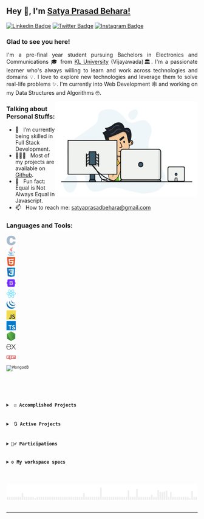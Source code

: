## Hey 👋, I'm [Satya Prasad Behara!](https://github.com/beharavenkatasatyaprasad/) 

[![Linkedin Badge](https://img.shields.io/badge/-LinkedIn-0e76a8?style=flat-square&logo=Linkedin&logoColor=white)](https://www.linkedin.com/in/satya-prasad-behara-51ab861a2/)
[![Twitter Badge](https://img.shields.io/badge/-Twitter-00acee?style=flat-square&logo=Twitter&logoColor=white)](https://twitter.com/satyaplanet1)
[![Instagram Badge](https://img.shields.io/badge/-Instagram-e4405f?style=flat-square&logo=Instagram&logoColor=white)](https://www.instagram.com/satya_behara/)



### Glad to see you here! &nbsp;

<p align='justify'>I'm a pre-final year student pursuing Bachelors in Electronics and Communications 🎓 from  <a href="https://www.kluniversity.in/" target="_blank">KL University</a> (Vijayawada)🏛. I'm a passionate learner who's always willing to learn and work across technologies and domains 💡. I love to explore new technologies and leverage them to solve real-life problems ✨. I'm currently into Web Development 🕸️ and working on my Data Structures and Algorithms 🤓.</p>


<img align="right" height="250" width="375" alt="" src="gifs/code1.gif" />

### Talking about Personal Stuffs:

- 🚀 &nbsp; I’m currently being skilled in Full Stack Development.
- 👨🏻‍💻 &nbsp; Most of my projects are available on [Github](https://github.com/beharavenkatasatyaprasad).
- 👾 &nbsp; Fun fact: Equal is Not Always Equal in Javascript.
- 📫 &nbsp; How to reach me: satyaprasadbehara@gmail.com

### Languages and Tools:

<code><img height="25" src="https://github.com/devicons/devicon/blob/master/icons/c/c-original.svg" alt="c">
<code><img height="25" src="https://github.com/devicons/devicon/blob/master/icons/java/java-original.svg" alt="c"></code>
<code><img height="25" src="https://github.com/devicons/devicon/blob/master/icons/html5/html5-original.svg" alt="html5"></code>
<code><img height="25" src="https://github.com/devicons/devicon/blob/master/icons/css3/css3-original.svg" alt="css3"></code>
<code><img height="25" src="https://github.com/devicons/devicon/blob/master/icons/bootstrap/bootstrap-plain.svg" alt="bootstrap"></code>
<code><img height="25" src="https://github.com/devicons/devicon/blob/master/icons/react/react-original.svg" alt="react"></code>
<code><img height="25" src="https://github.com/devicons/devicon/blob/master/icons/jquery/jquery-original.svg" alt="jquery"></code>
<code><img height="25" src="https://github.com/devicons/devicon/blob/master/icons/javascript/javascript-original.svg" alt="javascript"></code>
<code><img height="25" src="https://github.com/devicons/devicon/blob/master/icons/typescript/typescript-original.svg" alt="typescript"></code>
<code><img height="25" src="https://github.com/devicons/devicon/blob/master/icons/nodejs/nodejs-original.svg" alt="nodejs"></code>
<code><img height="25" src="https://github.com/devicons/devicon/blob/master/icons/express/express-original.svg" alt="express"></code>
<code><img height="25" src="https://github.com/devicons/devicon/blob/master/icons/npm/npm-original-wordmark.svg" alt="nodepackagemanager"></code>
<code><img height="26" src="https://img.icons8.com/color/144/000000/mongodb.png" alt="MongodB"></code>

<br>
  
<details><br>
	<summary><b> ☑️ Accomplished Projects</b></summary>
	<table align='center'>
	  <thead>
	    <tr>
	      <th>#</th>
	      <th>Project Name</th>
	      <th>Technologies used</th>
	      <th>Description</th>
	    </tr>
	  </thead>
	  <tbody>
	     <tr>
	      <td>01</td>
	      <td align='center'><a href='https://github.com/beharavenkatasatyaprasad/Find-A-Pic'>Find a Pic webapp</a></td>
	      <td align='center'>
		      <img height="25" src="https://github.com/devicons/devicon/blob/master/icons/html5/html5-original.svg" alt="html5">
		      <img height="25" src="https://github.com/devicons/devicon/blob/master/icons/css3/css3-original.svg" alt="css3">
		      <img height="25" src="https://github.com/devicons/devicon/blob/master/icons/javascript/javascript-original.svg" alt="javascript">
	      </td>
	      <td align='center'>An app integrated by using unsplash api</td>
	    </tr>
	     <tr>
	      <td>02</td>
	      <td align='center'><a href='https://github.com/beharavenkatasatyaprasad/SillyFy-URL-Shortener-UI'>SillyFy-URL-Shortener<br>(F.E. + B.E.)</a></td>
	      <td align='center'>
		      <img height="25" src="https://github.com/devicons/devicon/blob/master/icons/html5/html5-original.svg" alt="html5">
		      <img height="25" src="https://github.com/devicons/devicon/blob/master/icons/css3/css3-original.svg" alt="css3">
		      <img height="25" src="https://github.com/devicons/devicon/blob/master/icons/javascript/javascript-original.svg" alt="javascript"> 
		      <br>
		      <img height="25" src="https://github.com/devicons/devicon/blob/master/icons/nodejs/nodejs-original.svg" alt="nodejs">
		      <img height="25" src="https://github.com/devicons/devicon/blob/master/icons/express/express-original.svg" alt="express">
		      <img height="26" src="https://img.icons8.com/color/144/000000/mongodb.png" alt="MongodB">
	      </td>
	      <td align='center'>A URL Shortening web application.</td>
	    </tr>
	    <tr>
	      <td>03</td>		    
	      <td align='center'><a href='https://github.com/beharavenkatasatyaprasad/universal-covid-tracker-Webapp'>Universal Covid Tracker</a></td>
	      <td align='center'>
		      <img height="25" src="https://github.com/devicons/devicon/blob/master/icons/html5/html5-original.svg" alt="html5">
		      <img height="25" src="https://github.com/devicons/devicon/blob/master/icons/css3/css3-original.svg" alt="css3">
		      <img height="25" src="https://github.com/devicons/devicon/blob/master/icons/javascript/javascript-original.svg" alt="javascript">
		      <img height="25" src="https://github.com/devicons/devicon/blob/master/icons/jquery/jquery-original.svg" alt="jquery">		      
	      </td>
	      <td align='center'>Helpful to track covid-19 cases around the world</td>
	    </tr>
	    <tr>
	      <td>04</td>   
	      <td align='center'><a href="https://github.com/beharavenkatasatyaprasad/Indian-covid-tracker-Webapp">Indian Covid Tracker</a></td>
	      <td align='center'>
		      <img height="25" src="https://github.com/devicons/devicon/blob/master/icons/html5/html5-original.svg" alt="html5">
		      <img height="25" src="https://github.com/devicons/devicon/blob/master/icons/css3/css3-original.svg" alt="css3">
		      <img height="25" src="https://github.com/devicons/devicon/blob/master/icons/javascript/javascript-original.svg" alt="javascript">
		      <img height="25" src="https://github.com/devicons/devicon/blob/master/icons/jquery/jquery-original.svg" alt="jquery">
	      </td>
	      <td align='center'>Helpful to track statewise covid-19 cases in India</td>
	    </tr>
	    <tr>
	      <td>05</td>		    
	      <td align='center'><a href='https://github.com/beharavenkatasatyaprasad/restaurant-finder'>Resto Finder Webapp</a></td>
	      <td align='center'>
		      <img height="25" src="https://github.com/devicons/devicon/blob/master/icons/html5/html5-original.svg" alt="html5">
		      <img height="25" src="https://github.com/devicons/devicon/blob/master/icons/css3/css3-original.svg" alt="css3">
		      <img height="25" src="https://github.com/devicons/devicon/blob/master/icons/javascript/javascript-original.svg" alt="javascript">
	      </td>
	      <td align='center'>An app integrated by using the Zomato Api's `/geolocation` Endpoint</td>
	    </tr>
	    <tr>
	      <td>06</td>		    
	      <td align='center'><a href='https://github.com/beharavenkatasatyaprasad/Mentor-Assignment-Webapp'>Mentor Assignment Webapp</a></td>
	      <td align='center'>
		      <img height="25" src="https://github.com/devicons/devicon/blob/master/icons/html5/html5-original.svg" alt="html5">
		      <img height="25" src="https://github.com/devicons/devicon/blob/master/icons/css3/css3-original.svg" alt="css3">
		      <img height="25" src="https://github.com/devicons/devicon/blob/master/icons/javascript/javascript-original.svg" alt="javascript">
		      <img height="25" src="https://github.com/devicons/devicon/blob/master/icons/nodejs/nodejs-original.svg" alt="nodejs">
		      <img height="25" src="https://github.com/devicons/devicon/blob/master/icons/express/express-original.svg" alt="express">
		      <img height="26" src="https://img.icons8.com/color/144/000000/mongodb.png" alt="MongodB">
	      </td>
	      <td align='center'>An app integrated by using self build REST api Deployed in Heroku.</td>
	    </tr>
	    <tr>
	      <td>07</td>		   
	      <td align='center'><a href='https://github.com/beharavenkatasatyaprasad/frontend-development/tree/main/boomcars/v0.5'>Boom Cars</a></td>
	      	      <td align='center'>
		      <img height="25" src="https://github.com/devicons/devicon/blob/master/icons/html5/html5-original.svg" alt="html5">
		      <img height="25" src="https://github.com/devicons/devicon/blob/master/icons/css3/css3-original.svg" alt="css3">
		      <img height="25" src="https://github.com/devicons/devicon/blob/master/icons/javascript/javascript-original.svg" alt="javascript">
	      </td>
	      <td align='center'>it's a basic website build to make myself familiar with Css & Html</td>
	    </tr>
	  </tbody>
	</table>
</details><br>
<details><br>
	<summary><b> 🔃 Active Projects</b></summary>
	<table align='center'>
	  <thead>
	    <tr>
 	      <th>Project Name</th>
	      <th>Description</th>
	    </tr>
	  </thead>
	  <tbody>
	     <tr>
	      <td align='center'>Customer RelationShip Management</td>
	      <td align='center'>To Design API endpoints for the CRM System..</td>
	    </tr>
<!-- 	    <tr> 
	      <td align='center'>Hotel Administration Webapp</td>
	      <td align='center'>a webapp used to manage rooms and customers services of a hotel.</td>
	    </tr> -->
	  </tbody>
	</table>
</details><br>
<details><br>
	<summary><b>🏃‍♂️ Participations</b></summary>
	<table align='center'>
	  <thead>
	    <tr>
	      <th>Name</th>
	      <th>Skills used</th>
	      <th>Description</th>
	    </tr>
	  </thead>
	  <tbody>
	     <tr>
	      <td align='center'><a href='https://github.com/beharavenkatasatyaprasad/Rest-API-Webapp-challenge'>Frontend Mentor Webapp Challenge</a></td>
	      	      <td align='center'>
		      <img height="25" src="https://github.com/devicons/devicon/blob/master/icons/html5/html5-original.svg" alt="html5">
		      <img height="25" src="https://github.com/devicons/devicon/blob/master/icons/css3/css3-original.svg" alt="css3">
		      <img height="25" src="https://github.com/devicons/devicon/blob/master/icons/javascript/javascript-original.svg" alt="javascript">
	      </td>
	      <td align='center'> challenge is to integrate with the REST Countries API to pull country data.</td>
	    </tr>
	    <tr>
	      <td align='center'><a href='https://github.com/beharavenkatasatyaprasad/Hackathon-31-10-2020'>Guvi's Hackathon</a></td>
	      	      <td align='center'>
		      <img height="25" src="https://github.com/devicons/devicon/blob/master/icons/html5/html5-original.svg" alt="html5">
		      <img height="25" src="https://github.com/devicons/devicon/blob/master/icons/css3/css3-original.svg" alt="css3">
		      <img height="25" src="https://github.com/devicons/devicon/blob/master/icons/javascript/javascript-original.svg" alt="javascript">
	      </td>
	      <td align='center'>Challenge is to integrate with the FreshDesk API & build freshdesk clone.</td>
	    </tr>
	  </tbody>
	</table>
</details><br>
<details><br>
	<summary><b>⚙️ My workspace specs</b></summary>
<!--   <summary><b>⚙️ Things I use to get stuff done</b></summary> -->
	<table align='center'>
	  <tbody>
	    <tr align='center'>
	      <td><b>Laptop</b></td>
	      <td>Lenovo Ideapad 320 (i5,7th Generation)</td>
	    </tr>
	     <tr align='center'>
	      <td><b>Operating system</b></td>
	      <td>
		      windows10 & Ubuntu 20.04
	      </td>
            </tr>		  
	    <tr align='center'>
	      <td><b>Browser</b></td>
	      <td>
		      Firefox Developer Edition
	      </td>
	    </tr>
	    <tr align='center'>
	      <td><b>Code Editor</b></td>
	      <td>
		      VS Code - the best editor out there.
              </td>
	    </tr>
	  </tbody>
	</table>
</details><br>

<img  src="gifs/bars.gif" alt=""/>

-------

